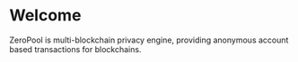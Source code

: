 # Welcome

ZeroPool is multi-blockchain privacy engine, providing anonymous account based transactions for blockchains.
